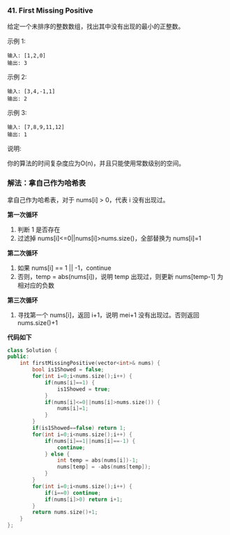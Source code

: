 ### 41. First Missing Positive

给定一个未排序的整数数组，找出其中没有出现的最小的正整数。

示例 1:
```
输入: [1,2,0]
输出: 3
```
示例 2:
```
输入: [3,4,-1,1]
输出: 2
```
示例 3:
```
输入: [7,8,9,11,12]
输出: 1
```
说明:

你的算法的时间复杂度应为O(n)，并且只能使用常数级别的空间。



### 解法：拿自己作为哈希表

拿自己作为哈希表，对于 nums[i] > 0，代表 i 没有出现过。

**第一次循环**
1. 判断 1 是否存在
2. 过滤掉 nums[i]<=0||nums[i]>nums.size()，全部替换为 nums[i]=1

**第二次循环**
1. 如果 nums[i] == 1 || -1，continue
2. 否则，temp = abs(nums[i])，说明 temp 出现过，则更新 nums[temp-1] 为相对应的负数

**第三次循环**

1. 寻找第一个 nums[i]，返回 i+1，说明 mei+1 没有出现过。否则返回 nums.size()+1



**代码如下**


```cpp
class Solution {
public:
    int firstMissingPositive(vector<int>& nums) {
        bool is1Showed = false;
        for(int i=0;i<nums.size();i++) {
            if(nums[i]==1) {
                is1Showed = true;
            }
            if(nums[i]<=0||nums[i]>nums.size()) {
                nums[i]=1;
            }
        }
        if(is1Showed==false) return 1;
        for(int i=0;i<nums.size();i++) {
            if(nums[i]==1||nums[i]==-1) {
                continue;
            } else {
                int temp = abs(nums[i])-1;
                nums[temp] = -abs(nums[temp]); 
            }
        }
        for(int i=0;i<nums.size();i++) {
            if(i==0) continue;
            if(nums[i]>0) return i+1;
        }
        return nums.size()+1;
    }
};
```

